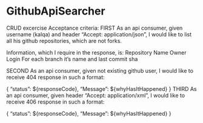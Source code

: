 # GithubApiSearcher
CRUD excercise
Acceptance criteria:
FIRST
As an api consumer, given username (kalqa) and header “Accept: application/json”, I would like to list all his github repositories, which are not forks. 

Information, which I require in the response, is:
Repository Name
Owner Login
For each branch it’s name and last commit sha


SECOND
As an api consumer, given not existing github user, I would like to receive 404 response in such a format:

{
    “status”: ${responseCode},
    “Message”: ${whyHasItHappened} 
}
THIRD
As an api consumer, given header “Accept: application/xml”, I would like to receive 406 response in such a format:

{
    “status”: ${responseCode},
    “Message”: ${whyHasItHappened} 
}
